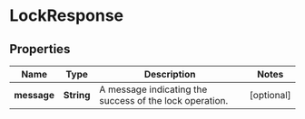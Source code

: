

# LockResponse


## Properties

| Name | Type | Description | Notes |
|------------ | ------------- | ------------- | -------------|
|**message** | **String** | A message indicating the success of the lock operation. |  [optional] |



